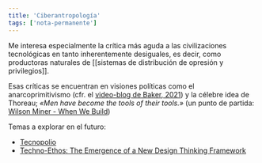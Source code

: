 ```yaml
---
title: 'Ciberantropología'
tags: ['nota-permanente']
---
```

Me interesa especialmente la crítica más aguda a las civilizaciones tecnológicas en tanto inherentemente desiguales, es decir, como productoras naturales de [[sistemas de distribución de opresión y privilegios]]. 

Esas críticas se encuentran en visiones políticas como el anarcoprimitivismo (cfr. el [video-blog de Baker, 2021](https://www.youtube.com/watch?v=Ex55jjSASHA&t=3276s)) y la célebre idea de Thoreau; *«Men have become the tools of their tools.»* (un punto de partida: [Wilson Miner - When We Build](https://www.youtube.com/watch?v=i2FPU7bKD9k))

Temas a explorar en el futuro:

- [Tecnopolio](https://en.wikipedia.org/wiki/Technopoly)
- [Techno-Ethos: The Emergence of a New Design Thinking Framework](https://issuu.com/mandeep_mangat/docs/techno-ethos)